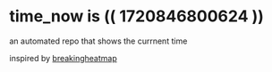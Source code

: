 # time_now is (( 1720846800624 ))

an automated repo that shows the currnent time

inspired by [breakingheatmap](https://github.com/breakingheatmap/breakingheatmap)